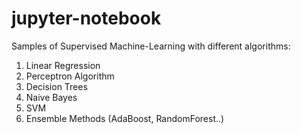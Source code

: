 # jupyter-notebook
 Samples of Supervised Machine-Learning with different algorithms:
 1) Linear Regression
 2) Perceptron Algorithm
 3) Decision Trees
 4) Naive Bayes
 5) SVM
 6) Ensemble Methods (AdaBoost, RandomForest..)
 
 
